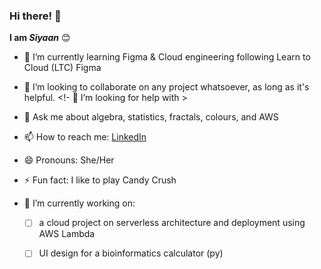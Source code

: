 ### Hi there! 👋
**I am *Siyaan***
😊
- 🌱 I’m currently learning Figma & Cloud engineering following Learn to Cloud (LTC)  Figma
- 👯 I’m looking to collaborate on any project whatsoever, as long as it's helpful.
<!- 🤔 I’m looking for help with >
- 💬 Ask me about algebra, statistics, fractals, colours, and AWS
- 📫 How to reach me: [LinkedIn](https://www.linkedin.com/in/mariam-siyanbola/)
- 😄 Pronouns: She/Her
- ⚡ Fun fact: I like to play Candy Crush

- 🔭 I’m currently working on:
  - [ ] a cloud project on serverless architecture and deployment using AWS Lambda
  - [ ] UI design for a bioinformatics calculator (py)

